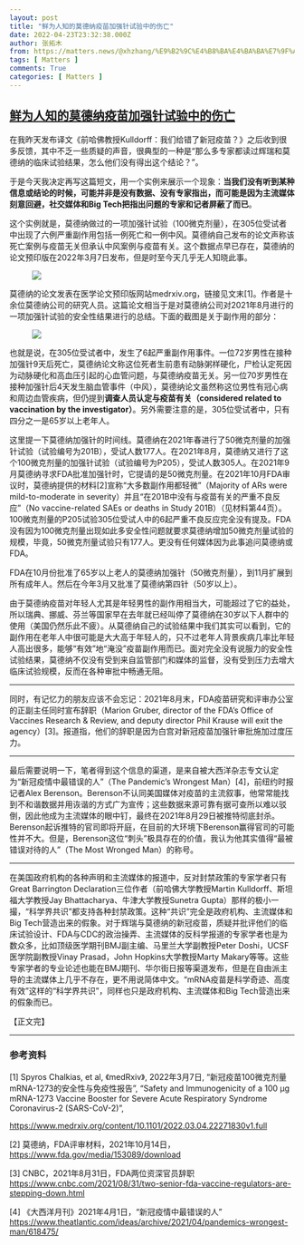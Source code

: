 ```yaml
---
layout: post
title: "鲜为人知的莫德纳疫苗加强针试验中的伤亡"
date: 2022-04-23T23:32:38.000Z
author: 张拓木
from: https://matters.news/@xhzhang/%E9%B2%9C%E4%B8%BA%E4%BA%BA%E7%9F%A5%E7%9A%84%E8%8E%AB%E5%BE%B7%E7%BA%B3%E7%96%AB%E8%8B%97%E5%8A%A0%E5%BC%BA%E9%92%88%E8%AF%95%E9%AA%8C%E4%B8%AD%E7%9A%84%E4%BC%A4%E4%BA%A1-bafyreigxd72b6wfqbhom63kwxhyvwitnz6t4tyae7zxiubyu4qjfayq3ya
tags: [ Matters ]
comments: True
categories: [ Matters ]
---
```

<!--1650756758000-->
[鲜为人知的莫德纳疫苗加强针试验中的伤亡](https://matters.news/@xhzhang/%E9%B2%9C%E4%B8%BA%E4%BA%BA%E7%9F%A5%E7%9A%84%E8%8E%AB%E5%BE%B7%E7%BA%B3%E7%96%AB%E8%8B%97%E5%8A%A0%E5%BC%BA%E9%92%88%E8%AF%95%E9%AA%8C%E4%B8%AD%E7%9A%84%E4%BC%A4%E4%BA%A1-bafyreigxd72b6wfqbhom63kwxhyvwitnz6t4tyae7zxiubyu4qjfayq3ya)
------

<div>
<p>在我昨天发布译文《前哈佛教授Kulldorff：我们给错了新冠疫苗？》之后收到很多反馈，其中不乏一些质疑的声音，很典型的一种是“那么多专家都读过辉瑞和莫德纳的临床试验结果，怎么他们没有得出这个结论？”。</p><p>于是今天我决定再写这篇短文，用一个实例来展示一个现象：<strong>当我们没有听到某种信息或结论的时候，可能并非是没有数据、没有专家指出，而可能是因为主流媒体刻意回避，社交媒体和Big Tech把指出问题的专家和记者屏蔽了而已</strong>。</p><p>这个实例就是，莫德纳做过的一项加强针试验（100微克剂量），在305位受试者中出现了六例严重副作用包括一例死亡和一例中风。莫德纳自己发布的论文声称该死亡案例与疫苗无关但承认中风案例与疫苗有关。这个数据点早已存在，莫德纳的论文预印版在2022年3月7日发布，但是时至今天几乎无人知晓此事。</p><figure class="image"><img src="https://assets.matters.news/embed/fb0cfa08-8124-45b9-aad1-bf4d80b11eb2.png" data-asset-id="fb0cfa08-8124-45b9-aad1-bf4d80b11eb2" referrerpolicy="no-referrer"><figcaption><span></span></figcaption></figure><p>莫德纳的论文发表在医学论文预印版网站medrxiv.org，链接见文末[1]。作者是十余位莫德纳公司的研究人员。这篇论文相当于是对莫德纳公司对2021年8月进行的一项加强针试验的安全性结果进行的总结。下面的截图是关于副作用的部分：</p><figure class="image"><img src="https://assets.matters.news/embed/c4955969-fbd7-4877-97ef-285ea81a1da1.png" data-asset-id="c4955969-fbd7-4877-97ef-285ea81a1da1" referrerpolicy="no-referrer"><figcaption><span></span></figcaption></figure><p>也就是说，在305位受试者中，发生了6起严重副作用事件。一位72岁男性在接种加强针9天后死亡，莫德纳论文称这位死者生前患有动脉粥样硬化，尸检认定死因为动脉硬化和高血压引起的心血管问题，与莫德纳疫苗无关。另一位70岁男性在接种加强针后4天发生脑血管事件（中风），莫德纳论文虽然称这位男性有冠心病和周边血管疾病，但仍提到<strong>调查人员认定与疫苗有关（considered related to vaccination by the investigator）</strong>。另外需要注意的是，305位受试者中，只有四分之一是65岁以上老年人。</p><p>这里提一下莫德纳加强针的时间线。莫德纳在2021年春进行了50微克剂量的加强针试验（试验编号为201B），受试人数177人。在2021年8月，莫德纳又进行了这个100微克剂量的加强针试验（试验编号为P205），受试人数305人。在2021年9月莫德纳寻求FDA批准加强针时，它提请的是50微克剂量。在2021年10月FDA审议时，莫德纳提供的材料[2]宣称“大多数副作用都轻微”（Majority of ARs were mild-to-moderate in severity）并且“在201B中没有与疫苗有关的严重不良反应”（No vaccine-related SAEs or deaths in Study 201B）（见材料第44页）。100微克剂量的P205试验305位受试人中的6起严重不良反应完全没有提及。FDA没有因为100微克剂量出现如此多安全性问题就要求莫德纳增加50微克剂量试验的规模，毕竟，50微克剂量试验只有177人。更没有任何媒体因为此事追问莫德纳或FDA。</p><p>FDA在10月份批准了65岁以上老人的莫德纳加强针（50微克剂量），到11月扩展到所有成年人。然后在今年3月又批准了莫德纳第四针（50岁以上）。</p><p>由于莫德纳疫苗对年轻人尤其是年轻男性的副作用相当大，可能超过了它的益处，所以瑞典、挪威、芬兰等国家早在去年就已经叫停了莫德纳在30岁以下人群中的使用（美国仍然乐此不疲）。从莫德纳自己的试验结果中我们其实可以看到，它的副作用在老年人中很可能是大大高于年轻人的，只不过老年人背景疾病几率比年轻人高出很多，能够“有效”地“淹没”疫苗副作用而已。面对完全没有说服力的安全性试验结果，莫德纳不仅没有受到来自监管部门和媒体的监督，没有受到压力去增大临床试验规模，反而在各种审批中畅通无阻。</p><hr><p>同时，有记忆力的朋友应该不会忘记：2021年8月末，FDA疫苗研究和评审办公室的正副主任同时宣布辞职（Marion Gruber, director of the FDA’s Office of Vaccines Research & Review, and deputy director Phil Krause will exit the agency）[3]。报道指，他们的辞职是因为白宫对新冠疫苗加强针审批施加过度压力。</p><hr><p>最后需要说明一下，笔者得到这个信息的渠道，是来自被大西洋杂志专文认定为“新冠疫情中最错误的人”（The Pandemic’s Wrongest Man）[4]，前纽约时报记者Alex Berenson。Berenson不认同美国媒体对疫苗的主流叙事，他常常能找到不和谐数据并用诙谐的方式广为宣传；这些数据来源可靠有据可查所以难以驳倒，因此他成为主流媒体的眼中钉，最终在2021年8月29日被推特彻底封杀。Berenson起诉推特的官司即将开庭，在目前的大环境下Berenson赢得官司的可能性并不大。但是，Berenson这位“刺头”极具存在的价值，我认为他其实值得“最被错误对待的人”（The Most Wronged Man）的称号。</p><hr><p>在美国政府机构的各种声明和主流媒体的报道中，反对封禁政策的专家学者只有Great Barrington Declaration三位作者（前哈佛大学教授Martin Kulldorff、斯坦福大学教授Jay Bhattacharya、牛津大学教授Sunetra Gupta）那样的极小一撮，“科学界共识”都支持各种封禁政策。这种“共识”完全是政府机构、主流媒体和Big Tech营造出来的假象。对于辉瑞与莫德纳的新冠疫苗，质疑并批评他们的临床试验设计、FDA与CDC的政治操弄、主流媒体的反科学报道的专家学者也是为数众多，比如顶级医学期刊BMJ副主编、马里兰大学副教授Peter Doshi，UCSF医学院副教授Vinay Prasad，John Hopkins大学教授Marty Makary等等。这些专家学者的专业论述也能在BMJ期刊、华尔街日报等渠道发布，但是在自由派主导的主流媒体上几乎不存在，更不用说简体中文。“mRNA疫苗是科学奇迹、高度有效”这样的“科学界共识”，同样也只是政府机构、主流媒体和Big Tech营造出来的假象而已。</p><p>【正文完】</p><hr><h3><strong>参考资料</strong></h3><p>[1] Spyros Chalkias, et al, 《medRxiv》, 2022年3月7日, “新冠疫苗100微克剂量mRNA-1273的安全性与免疫性报告”, “Safety and Immunogenicity of a 100 μg mRNA-1273 Vaccine Booster for Severe Acute Respiratory Syndrome Coronavirus-2 (SARS-CoV-2)”, </p><p><a href="https://www.medrxiv.org/content/10.1101/2022.03.04.22271830v1.full" rel="noopener noreferrer" target="_blank">https://www.medrxiv.org/content/10.1101/2022.03.04.22271830v1.full</a></p><p>[2] 莫德纳，FDA评审材料，2021年10月14日，<a href="https://www.fda.gov/media/153089/download" rel="noopener noreferrer" target="_blank">https://www.fda.gov/media/153089/download</a></p><p>[3] CNBC，2021年8月31日，FDA两位资深官员辞职 <a href="https://www.cnbc.com/2021/08/31/two-senior-fda-vaccine-regulators-are-stepping-down.html" rel="noopener noreferrer" target="_blank">https://www.cnbc.com/2021/08/31/two-senior-fda-vaccine-regulators-are-stepping-down.html</a></p><p>[4] 《大西洋月刊》2021年4月1日，“新冠疫情中最错误的人” <a href="https://www.theatlantic.com/ideas/archive/2021/04/pandemics-wrongest-man/618475/" rel="noopener noreferrer" target="_blank">https://www.theatlantic.com/ideas/archive/2021/04/pandemics-wrongest-man/618475/</a></p><p><br></p>
</div>
